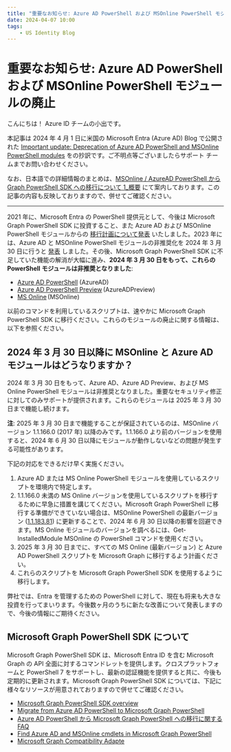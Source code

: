 ```yaml
---
title: "重要なお知らせ: Azure AD PowerShell および MSOnline PowerShell モジュールの廃止"
date: 2024-04-07 10:00
tags:
    - US Identity Blog
---
```


# 重要なお知らせ: Azure AD PowerShell および MSOnline PowerShell モジュールの廃止

こんにちは！ Azure ID チームの小出です。

本記事は 2024 年 4 月 1 日に米国の Microsoft Entra (Azure AD) Blog で公開された [Important update: Deprecation of Azure AD PowerShell and MSOnline PowerShell modules](https://techcommunity.microsoft.com/t5/microsoft-entra-blog/important-update-deprecation-of-azure-ad-powershell-and-msonline/ba-p/4094536) をの抄訳です。ご不明点等ございましたらサポート チームまでお問い合わせください。

なお、日本語での詳細情報のまとめは、[MSOnline / AzureAD PowerShell から Graph PowerShell SDK への移行について 1_概要](https://jpazureid.github.io/blog/azure-active-directory/azuread-module-retirement1/) にて案内しております。この記事の内容も反映しておりますので、併せてご確認ください。

---

2021 年に、Microsoft Entra の PowerShell 提供元として、今後は Microsoft Graph PowerShell SDK に投資すること、また Azure AD および MSOnline PowerShell モジュールからの [移行計画について発表](https://techcommunity.microsoft.com/t5/microsoft-entra-blog/automate-and-manage-azure-ad-tasks-at-scale-with-the-microsoft/ba-p/1942489) いたしました。2023 年には、Azure AD と MSOnline PowerShell モジュールの非推奨化を 2024 年 3 月 30 日に行うと [発表](https://jpazureid.github.io/blog/azure-active-directory/important-azure-ad-graph-retirement-and-powershell-module/) しました。その後、Microsoft Graph PowerShell SDK に不足していた機能の解消が大幅に進み、**2024 年 3 月 30 日をもって、これらの PowerShell モジュールは非推奨となりました**:

- [Azure AD PowerShell](https://learn.microsoft.com/ja-jp/powershell/azure/active-directory/overview?view=azureadps-2.0) (AzureAD)
- [Azure AD PowerShell Preview](https://www.powershellgallery.com/packages/AzureADPreview/2.0.2.149) (AzureADPreview)  
- [MS Online](https://learn.microsoft.com/ja-jp/powershell/azure/active-directory/install-msonlinev1?view=azureadps-1.0) (MSOnline)  

以前のコマンドを利用しているスクリプトは、速やかに Microsoft Graph PowerShell SDK に移行ください。これらのモジュールの廃止に関する情報は、以下を参照ください。

## 2024 年 3 月 30 日以降に MSOnline と Azure AD モジュールはどうなりますか？

2024 年 3 月 30 日をもって、Azure AD、Azure AD Preview、および MS Online PowerShell モジュールは非推奨となりました。重要なセキュリティ修正に対してのみサポートが提供されます。これらのモジュールは 2025 年 3 月 30 日まで機能し続けます。

**注**: 2025 年 3 月 30 日まで機能することが保証されているのは、MSOnline バージョン 1.1.166.0 (2017 年) 以降のみです。1.1.166.0 より前のバージョンを使用すると、2024 年 6 月 30 日以降にモジュールが動作しないなどの問題が発生する可能性があります。

下記の対応をできるだけ早く実施ください。

1. Azure AD または MS Online PowerShell モジュールを使用しているスクリプトを環境内で特定します。
2. 1.1.166.0 未満の MS Online バージョンを使用しているスクリプトを移行するために早急に措置を講じてください。Microsoft Graph PowerShell に移行する準備ができていない場合は、MSOnline PowerShell の最新バージョン ([1.1.183.81](https://www.powershellgallery.com/packages/MSOnline/1.1.183.81)) に更新することで、2024 年 6 月 30 日以降の影響を回避できます。MS Online モジュールのバージョンを調べるには、Get-InstalledModule MSOnline  の PowerShell コマンドを使用ください。
3. 2025 年 3 月 30 日までに、すべての MS Online (最新バージョン) と Azure AD PowerShell スクリプトを Microsoft Graph に移行するよう計画ください。
4. これらのスクリプトを Microsoft Graph PowerShell SDK を使用するように移行します。

弊社では、Entra を管理するための PowerShell に対して、現在も将来も大きな投資を行ってまいります。今後数ヶ月のうちに新たな改善について発表しますので、今後の情報にご期待ください。

## Microsoft Graph PowerShell SDK について

Microsoft Graph PowerShell SDK は、Microsoft Entra ID を含む Microsoft Graph の API 全面に対するコマンドレットを提供します。クロスプラットフォームと PowerShell 7 をサポートし、最新の認証機能を提供すると共に、今後も定期的に更新されます。Microsoft Graph PowerShell SDK については、下記に様々なリソースが用意されておりますので併せてご確認ください。

- [Microsoft Graph PowerShell SDK overview](https://learn.microsoft.com/ja-jp/powershell/microsoftgraph/overview?view=graph-powershell-1.0)
- [Migrate from Azure AD PowerShell to Microsoft Graph PowerShell](https://learn.microsoft.com/ja-jp/powershell/microsoftgraph/migration-steps?view=graph-powershell-1.0)
- [Azure AD PowerShell から Microsoft Graph PowerShell への移行に関する FAQ](https://learn.microsoft.com/ja-jp/powershell/azure/active-directory/migration-faq?view=azureadps-2.0)
- [Find Azure AD and MSOnline cmdlets in Microsoft Graph PowerShell](https://learn.microsoft.com/ja-jp/powershell/microsoftgraph/azuread-msoline-cmdlet-map?view=graph-powershell-1.0)
- [Microsoft Graph Compatibility Adapte](https://www.powershellgallery.com/packages/Microsoft.Graph.Compatibility.AzureAD/0.6.0-preview)